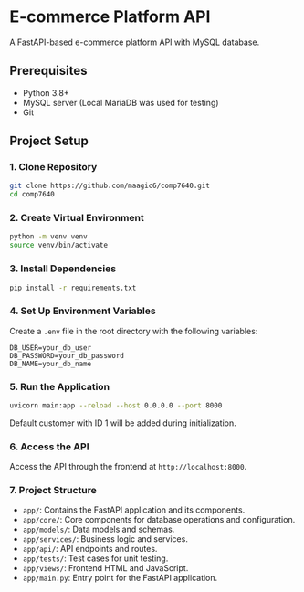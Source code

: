 # E-commerce Platform API

A FastAPI-based e-commerce platform API with MySQL database.

## Prerequisites

- Python 3.8+
- MySQL server (Local MariaDB was used for testing)
- Git

## Project Setup

### 1. Clone Repository

```bash
git clone https://github.com/maagic6/comp7640.git
cd comp7640
```

### 2. Create Virtual Environment

```bash
python -m venv venv
source venv/bin/activate
```

### 3. Install Dependencies

```bash
pip install -r requirements.txt
```

### 4. Set Up Environment Variables

Create a `.env` file in the root directory with the following variables:

```
DB_USER=your_db_user
DB_PASSWORD=your_db_password
DB_NAME=your_db_name
```

### 5. Run the Application

```bash
uvicorn main:app --reload --host 0.0.0.0 --port 8000
```

Default customer with ID 1 will be added during initialization.

### 6. Access the API

Access the API through the frontend at `http://localhost:8000`.

### 7. Project Structure

- `app/`: Contains the FastAPI application and its components.
- `app/core/`: Core components for database operations and configuration.
- `app/models/`: Data models and schemas.
- `app/services/`: Business logic and services.
- `app/api/`: API endpoints and routes.
- `app/tests/`: Test cases for unit testing.
- `app/views/`: Frontend HTML and JavaScript.
- `app/main.py`: Entry point for the FastAPI application.
